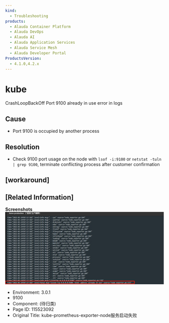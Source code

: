 ```yaml
---
kind:
  - Troubleshooting
products:
  - Alauda Container Platform
  - Alauda DevOps
  - Alauda AI
  - Alauda Application Services
  - Alauda Service Mesh
  - Alauda Developer Portal
ProductsVersion:
  - 4.1.0,4.2.x
---
```

<!-- A type of document that involves encountering a fault, diagnosing it, performing root cause analysis, and providing solutions. -->

# kube

CrashLoopBackOff Port 9100 already in use error in logs

## Cause
- Port 9100 is occupied by another process

## Resolution
- Check 9100 port usage on the node with `lsof -i:9100` or `netstat -tuln | grep 9100`, terminate conflicting process after customer confirmation

## [workaround]

## [Related Information]
**Screenshots**
![](assets/kube-prometheus-exporter-nodefu-wu-qi-dong-shi-bai/image2022-5-24_15-43-28.png)
- Environment: 3.0.1
- 9100
- Component: (待归类)
- Page ID: 115523092
- Original Title: kube-prometheus-exporter-node服务启动失败
